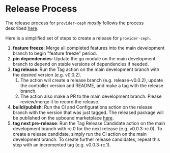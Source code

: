 # Release Process

The release process for `provider-ceph` *mostly* follows the process described [here](https://github.com/crossplane/release#tldr-process-overview).

Here is a simplified set of steps to create a release for `provider-ceph`.

1. **feature freeze**: Merge all completed features into the main development branch to begin "feature freeze" period.
2. **pin dependencies**: Update the go module on the main development branch to depend on stable versions of dependencies if needed.
3. **tag release**: Run the Tag action on the main development branch with the desired version (e.g. v0.0.2).
    1. The action will create a release branch (e.g. release-v0.0.2), update the controller version and README, and make a tag with the release branch.
    2. The action also make a PR to the main development branch. Please review/merge it to record the release.
4. **build/publish**: Run the CI and Configurations action on the release branch with the version that was just tagged. The released package will be published on the upbound marketplace [here](https://marketplace.upbound.io/account/linode/provider-ceph). 
5. **tag next pre-release**: Run the Tag Release Candidate action on the main development branch with rc.0 for the next release (e.g. v0.0.3-rc.0). To create a release candidate, simply run the CI action on the main development branch. To create further release candidates, repeat this step with an incremented tag (e.g. v0.0.3-rc.1).
